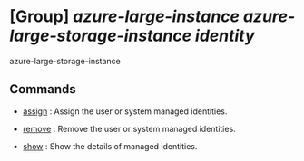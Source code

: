 # [Group] _azure-large-instance azure-large-storage-instance identity_

azure-large-storage-instance

## Commands

- [assign](/Commands/azure-large-instance/azure-large-storage-instance/identity/_assign.md)
: Assign the user or system managed identities.

- [remove](/Commands/azure-large-instance/azure-large-storage-instance/identity/_remove.md)
: Remove the user or system managed identities.

- [show](/Commands/azure-large-instance/azure-large-storage-instance/identity/_show.md)
: Show the details of managed identities.
